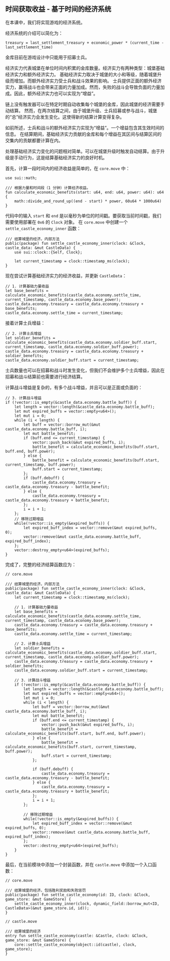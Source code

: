 ## 时间获取收益 - 基于时间的经济系统

在本课中，我们将实现游戏的经济系统。

经济系统的介绍可以简化为：

```
treasury = last_settlement_treasury + economic_power * (current_time - last_settlement_time)
```

金库目前在游戏设计中只能用于招募士兵。

经济实力代表城堡在单位时间内积累的金库数量。经济实力有两种类型：城堡基础经济实力和额外经济实力。
基础经济实力取决于城堡的大小和等级，随着城堡升级而增加。而额外经济实力受士兵和战斗效果的影响。
士兵提供正面的额外经济实力，赢得战斗也会带来正面的力量加成。然而，失败的战斗会导致负面的力量加成。因此，额外经济实力也可以实现为“增益”。

链上没有触发器可以在特定时期自动收集每个城堡的金库，因此城堡的经济需要手动结算。
然而，在两次结算之间，由于城堡升级、士兵招募或参与战斗，城堡的“总”经济实力会发生变化。这使得新的结算计算变得复杂。

如前所述，士兵和战斗的额外经济实力实现为“增益”。一个增益包含其生效时间的信息。
在结算期间，基础经济实力贡献的金库和每个增益在其区间与结算区间的交集内的贡献都要计算在内。

处理基础经济实力变化的问题相对简单。可以在城堡升级时触发自动结算。由于升级是手动行为，这是结算基础经济实力的良好时机。

首先，计算一段时间内的经济收益是简单的，在 `core.move` 中：

```move
use sui::math;

/// 根据力量和时间段（1 分钟）计算经济收益。
fun calculate_economic_benefits(start: u64, end: u64, power: u64): u64 {
    math::divide_and_round_up((end - start) * power, 60u64 * 1000u64)
}
```

代码中的输入 `start` 和 `end` 是以毫秒为单位的时间戳。要获取当前时间戳，我们需要使用部署在 `0x6` 的 `Clock` 对象。
在 `core.move` 中创建一个 `settle_castle_economy_inner` 函数：

```move
/// 结算城堡的经济，内部方法
public(package) fun settle_castle_economy_inner(clock: &Clock, castle_data: &mut CastleData) {
    use sui::clock::{Self, Clock};

    let current_timestamp = clock::timestamp_ms(clock);
}
```

现在尝试计算基础经济实力的经济收益，并更新 `CastleData`：

```move
// 1. 计算基础力量收益
let base_benefits = calculate_economic_benefits(castle_data.economy.settle_time, current_timestamp, castle_data.economy.base_power);
castle_data.economy.treasury = castle_data.economy.treasury + base_benefits;
castle_data.economy.settle_time = current_timestamp;
```

接着计算士兵增益：

```move
// 2. 计算士兵增益
let soldier_benefits = calculate_economic_benefits(castle_data.economy.soldier_buff.start, current_timestamp, castle_data.economy.soldier_buff.power);
castle_data.economy.treasury = castle_data.economy.treasury + soldier_benefits;
castle_data.economy.soldier_buff.start = current_timestamp;
```

士兵数量也可以在招募和战斗时发生变化，但我们不会维护多个士兵增益，因此在招募和战斗结算前也需要进行经济结算。

计算战斗增益是复杂的，有多个战斗增益，并且可以是正面或负面的：

```move
// 3. 计算战斗增益
if (!vector::is_empty(&castle_data.economy.battle_buff)) {
    let length = vector::length(&castle_data.economy.battle_buff);
    let mut expired_buffs = vector::empty<u64>();
    let mut i = 0;
    while (i < length) {
        let buff = vector::borrow_mut(&mut castle_data.economy.battle_buff, i);
        let mut battle_benefit;
        if (buff.end <= current_timestamp) {
            vector::push_back(&mut expired_buffs, i);
            battle_benefit = calculate_economic_benefits(buff.start, buff.end, buff.power);
        } else {
            battle_benefit = calculate_economic_benefits(buff.start, current_timestamp, buff.power);
            buff.start = current_timestamp;
        };
        if (buff.debuff) {
            castle_data.economy.treasury = castle_data.economy.treasury - battle_benefit;
        } else {
            castle_data.economy.treasury = castle_data.economy.treasury + battle_benefit;
        };
        i = i + 1;
    };
    // 移除过期增益
    while(!vector::is_empty(&expired_buffs)) {
        let expired_buff_index = vector::remove(&mut expired_buffs, 0);
        vector::remove(&mut castle_data.economy.battle_buff, expired_buff_index);
    };
    vector::destroy_empty<u64>(expired_buffs);
}
```

完成了，完整的经济结算函数应为：

```move
// core.move

/// 结算城堡的经济，内部方法
public(package) fun settle_castle_economy_inner(clock: &Clock, castle_data: &mut CastleData) {
    let current_timestamp = clock::timestamp_ms(clock);

    // 1. 计算基础力量收益
    let base_benefits = calculate_economic_benefits(castle_data.economy.settle_time, current_timestamp, castle_data.economy.base_power);
    castle_data.economy.treasury = castle_data.economy.treasury + base_benefits;
    castle_data.economy.settle_time = current_timestamp;

    // 2. 计算士兵增益
    let soldier_benefits = calculate_economic_benefits(castle_data.economy.soldier_buff.start, current_timestamp, castle_data.economy.soldier_buff.power);
    castle_data.economy.treasury = castle_data.economy.treasury + soldier_benefits;
    castle_data.economy.soldier_buff.start = current_timestamp;

    // 3. 计算战斗增益
    if (!vector::is_empty(&castle_data.economy.battle_buff)) {
        let length = vector::length(&castle_data.economy.battle_buff);
        let mut expired_buffs = vector::empty<u64>();
        let mut i = 0;
        while (i < length) {
            let buff = vector::borrow_mut(&mut castle_data.economy.battle_buff, i);
            let mut battle_benefit;
            if (buff.end <= current_timestamp) {
                vector::push_back(&mut expired_buffs, i);
                battle_benefit = calculate_economic_benefits(buff.start, buff.end, buff.power);
            } else {
                battle_benefit = calculate_economic_benefits(buff.start, current_timestamp, buff.power);
                buff.start = current_timestamp;
            };

            if (buff.debuff) {
                castle_data.economy.treasury = castle_data.economy.treasury - battle_benefit;
            } else {
                castle_data.economy.treasury = castle_data.economy.treasury + battle_benefit;
            };
            i = i + 1;
        };

        // 移除过期增益
        while(!vector::is_empty(&expired_buffs)) {
            let expired_buff_index = vector::remove(&mut expired_buffs, 0);
            vector::remove(&mut castle_data.economy.battle_buff, expired_buff_index);
        };
        vector::destroy_empty<u64>(expired_buffs);
    }
}    
```

最后，在当前模块中添加一个封装函数，并在 `castle.move` 中添加一个入口函数：

```move
// core.move

/// 结算城堡的经济，包括胜利奖励和失败惩罚
public(package) fun settle_castle_economy(id: ID, clock: &Clock, game_store: &mut GameStore) {
    settle_castle_economy_inner(clock, dynamic_field::borrow_mut<ID, CastleData>(&mut game_store.id, id));
}

// castle.move

/// 结算城堡的经济
entry fun settle_castle_economy(castle: &Castle, clock: &Clock, game_store: &mut GameStore) {
    core::settle_castle_economy(object::id(castle), clock, game_store);
}
```